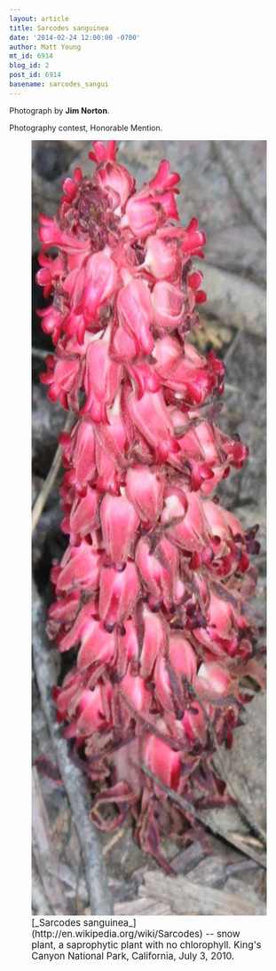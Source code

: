 ```yaml
---
layout: article
title: Sarcodes sanguinea
date: '2014-02-24 12:00:00 -0700'
author: Matt Young
mt_id: 6914
blog_id: 2
post_id: 6914
basename: sarcodes_sangui
---
```

Photograph by **Jim Norton**.

Photography contest, Honorable Mention.

<figure>
<img src="/uploads/2014/Norton.snow-planr.JPG" alt="Norton.snow-planr.JPG" width="571" height="1399" />
<figcaption markdown="span">
<big>[_Sarcodes sanguinea_](http://en.wikipedia.org/wiki/Sarcodes) -- snow plant, a saprophytic plant with no chlorophyll.  King's Canyon National Park, California, July 3, 2010.</big>

</figcaption>
</figure>
